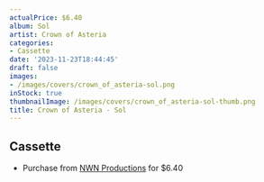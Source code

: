 ```yaml
---
actualPrice: $6.40
album: Sol
artist: Crown of Asteria
categories:
- Cassette
date: '2023-11-23T18:44:45'
draft: false
images:
- /images/covers/crown_of_asteria-sol.png
inStock: true
thumbnailImage: /images/covers/crown_of_asteria-sol-thumb.png
title: Crown of Asteria - Sol
---
```


## Cassette
* Purchase from [NWN Productions](http://shop.nwnprod.com/index.php?route=product/product&path=73&product_id=17369&sort=pd.name&order=ASC) for $6.40
